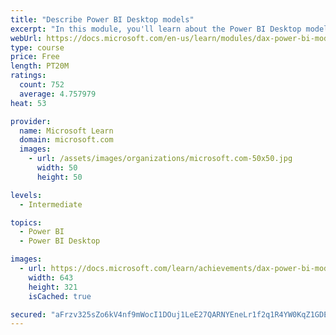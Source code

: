 ```yaml
---
title: "Describe Power BI Desktop models"
excerpt: "In this module, you'll learn about the Power BI Desktop model structure, star schema design basics, analytics queries, and report visual configuration. This module provides a strong foundation on which you can learn to optimize model designs and add model calculations."
webUrl: https://docs.microsoft.com/en-us/learn/modules/dax-power-bi-models/
type: course
price: Free
length: PT20M
ratings:
  count: 752
  average: 4.757979
heat: 53

provider:
  name: Microsoft Learn
  domain: microsoft.com
  images:
    - url: /assets/images/organizations/microsoft.com-50x50.jpg
      width: 50
      height: 50

levels:
  - Intermediate

topics:
  - Power BI
  - Power BI Desktop

images:
  - url: https://docs.microsoft.com/learn/achievements/dax-power-bi-models-social.png
    width: 643
    height: 321
    isCached: true

secured: "aFrzv325sZo6kV4nf9mWocI1DOuj1LeE27QARNYEneLr1f2q1R4YW0KqZ1GDEnhm88v0bshGtLw0rikcYtsW+Ukv/d81iHAihdKgjdoh9/ESPE1t8GO2E4EW91RY9EudCWLsGTnKa4Zw0x/OsAVZai9apEZVkb5q8yLAYCD2p563KFMdDJtaeldAk3uuAhX6MhZaseZxD1jO+RS/laa1DFsxR0gQZn2MhHme0ebBCQ2lRDwVPKOBub6bw1bT24tMxBDr0tvzTNgXNpaMJk2LEX3QNU/c19ux+nnHdstHAdFI/M6sGlVF5QK3lYzVDCg7p6EVeL5KQ3x4U/7r/zBr6VLbpQCe98w3jsQP60Tr29plIE+X77VFnXmdpUqU/OWxPECxLswq/8UT0BejsKeWuBGQk2F+qHiNEy5pTrmk+Qg=;YlhzCS2n4Sfp27THujkEoA=="
---
```


